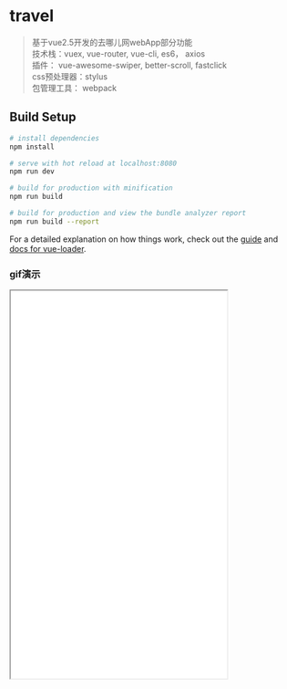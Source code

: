 # travel

> 基于vue2.5开发的去哪儿网webApp部分功能<br>
> 技术栈：vuex, vue-router, vue-cli, es6， axios<br>
> 插件： vue-awesome-swiper, better-scroll, fastclick<br>
> css预处理器：stylus<br>
> 包管理工具： webpack

## Build Setup

``` bash
# install dependencies
npm install

# serve with hot reload at localhost:8080
npm run dev

# build for production with minification
npm run build

# build for production and view the bundle analyzer report
npm run build --report
```

For a detailed explanation on how things work, check out the [guide](http://vuejs-templates.github.io/webpack/) and [docs for vue-loader](http://vuejs.github.io/vue-loader).
### gif演示
<iframe width=380 height=680 src="./去哪儿网.gif">